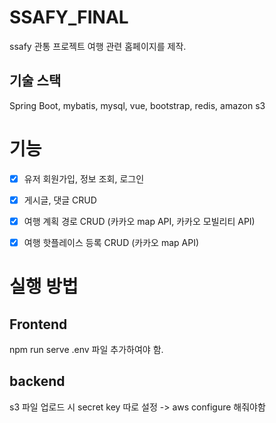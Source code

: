 # SSAFY_FINAL
ssafy 관통 프로젝트
여행 관련 홈페이지를 제작. 
## 기술 스택
Spring Boot, mybatis, mysql, vue, bootstrap, redis, amazon s3 

# 기능
- [x] 유저 회원가입, 정보 조회, 로그인
- [x] 게시글, 댓글 CRUD
- [x] 여행 계획 경로 CRUD (카카오 map API, 카카오 모빌리티 API)
- [x] 여행 핫플레이스 등록 CRUD (카카오 map API) 


# 실행 방법
## Frontend
npm run serve
.env 파일 추가하여야 함. 
## backend
s3 파일 업로드 시 secret key 따로 설정 ->  aws configure 해줘야함
